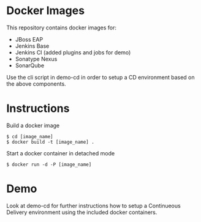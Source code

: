 Docker Images
=============

This repository contains docker images for:

* JBoss EAP
* Jenkins Base
* Jenkins CI (added plugins and jobs for demo)
* Sonatype Nexus
* SonarQube

Use the cli script in demo-cd in order to setup a CD environment based on the above components. 

Instructions
=============
Build a docker image

```
$ cd [image_name]
$ docker build -t [image_name] .
```

Start a docker container in detached mode
```
$ docker run -d -P [image_name]
```

Demo 
=============
Look at demo-cd for further instructions how to setup a Continueous Delivery environment using the included docker containers.
